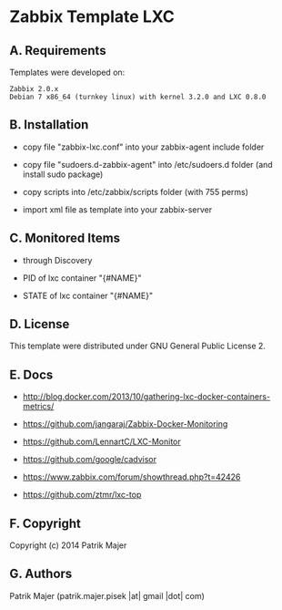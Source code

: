 Zabbix Template LXC
=========

A. Requirements
--

Templates were developed on:

```
Zabbix 2.0.x
Debian 7 x86_64 (turnkey linux) with kernel 3.2.0 and LXC 0.8.0
```

B. Installation
--

* copy file "zabbix-lxc.conf" into your zabbix-agent include folder

* copy file "sudoers.d-zabbix-agent" into /etc/sudoers.d folder (and install sudo package)

* copy scripts into /etc/zabbix/scripts folder (with 755 perms)

* import xml file as template into your zabbix-server


C. Monitored Items
--

- through Discovery

* PID of lxc container "{#NAME}"

* STATE of lxc container "{#NAME}"

D. License
--

This template were distributed under GNU General Public License 2.

E. Docs
--

* http://blog.docker.com/2013/10/gathering-lxc-docker-containers-metrics/

* https://github.com/jangaraj/Zabbix-Docker-Monitoring

* https://github.com/LennartC/LXC-Monitor

* https://github.com/google/cadvisor

* https://www.zabbix.com/forum/showthread.php?t=42426

* https://github.com/ztmr/lxc-top

F. Copyright
--

Copyright (c) 2014 Patrik Majer

G.  Authors
--

Patrik Majer
      (patrik.majer.pisek |at| gmail |dot| com)
